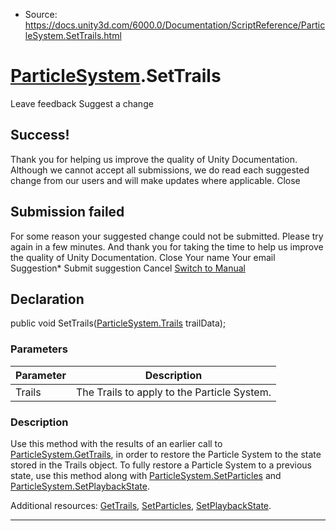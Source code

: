 * Source: https://docs.unity3d.com/6000.0/Documentation/ScriptReference/ParticleSystem.SetTrails.html

#  [ParticleSystem](https://docs.unity3d.com/6000.0/Documentation/ScriptReference/ParticleSystem.html).SetTrails
Leave feedback
Suggest a change
## Success!
Thank you for helping us improve the quality of Unity Documentation. Although we cannot accept all submissions, we do read each suggested change from our users and will make updates where applicable.
Close
## Submission failed
For some reason your suggested change could not be submitted. Please <a>try again</a> in a few minutes. And thank you for taking the time to help us improve the quality of Unity Documentation.
Close
Your name Your email Suggestion* Submit suggestion
Cancel
[Switch to Manual](https://docs.unity3d.com/6000.0/Documentation/Manual/class-ParticleSystem.html "Go to ParticleSystem Component in the Manual")
## Declaration
public void SetTrails([ParticleSystem.Trails](https://docs.unity3d.com/6000.0/Documentation/ScriptReference/ParticleSystem.Trails.html) trailData); 
### Parameters
Parameter | Description  
---|---  
Trails | The Trails to apply to the Particle System.  
### Description
Use this method with the results of an earlier call to [ParticleSystem.GetTrails](https://docs.unity3d.com/6000.0/Documentation/ScriptReference/ParticleSystem.GetTrails.html), in order to restore the Particle System to the state stored in the Trails object.
To fully restore a Particle System to a previous state, use this method along with [ParticleSystem.SetParticles](https://docs.unity3d.com/6000.0/Documentation/ScriptReference/ParticleSystem.SetParticles.html) and [ParticleSystem.SetPlaybackState](https://docs.unity3d.com/6000.0/Documentation/ScriptReference/ParticleSystem.SetPlaybackState.html).  
  
Additional resources: [GetTrails](https://docs.unity3d.com/6000.0/Documentation/ScriptReference/ParticleSystem.GetTrails.html), [SetParticles](https://docs.unity3d.com/6000.0/Documentation/ScriptReference/ParticleSystem.SetParticles.html), [SetPlaybackState](https://docs.unity3d.com/6000.0/Documentation/ScriptReference/ParticleSystem.SetPlaybackState.html).
* * *
